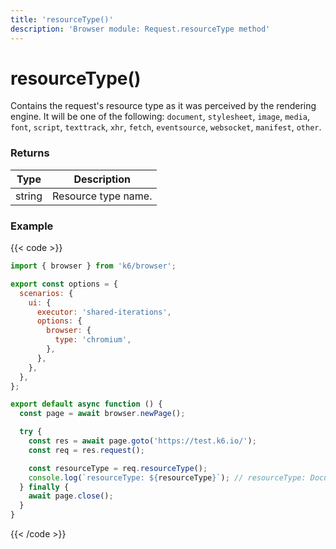 ```yaml
---
title: 'resourceType()'
description: 'Browser module: Request.resourceType method'
---
```


# resourceType()

Contains the request's resource type as it was perceived by the rendering engine. It will be one of the following: `document`, `stylesheet`, `image`, `media`, `font`, `script`, `texttrack`, `xhr`, `fetch`, `eventsource`, `websocket`, `manifest`, `other`.

### Returns

| Type   | Description         |
| ------ | ------------------- |
| string | Resource type name. |

### Example

{{< code >}}

```javascript
import { browser } from 'k6/browser';

export const options = {
  scenarios: {
    ui: {
      executor: 'shared-iterations',
      options: {
        browser: {
          type: 'chromium',
        },
      },
    },
  },
};

export default async function () {
  const page = await browser.newPage();

  try {
    const res = await page.goto('https://test.k6.io/');
    const req = res.request();

    const resourceType = req.resourceType();
    console.log(`resourceType: ${resourceType}`); // resourceType: Document
  } finally {
    await page.close();
  }
}
```

{{< /code >}}
